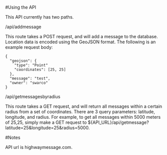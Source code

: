 #Using the API

This API currently has two paths.

/api/addmessage

This route takes a POST request, and will add a message to the database. 
Location data is encoded using the GeoJSON format.
The following is an example request body:

```
{
  "geojson": {
    "type": "Point"
    "coordinates": [25, 25]
  },
  "message": "test",
  "owner": "swarco"
}

```

/api/getmessagesbyradius

This route takes a GET request, and will return all messages within a certain radius from a set of coordinates.
There are 3 query parameters: latitude, longitude, and radius.
For example, to get all messages within 5000 meters of 25,25, simply make a GET request to ${API_URL}/api/getmessage?latitude=25&longitude=25&radius=5000.

#Notes

API url is highwaymessage.com.